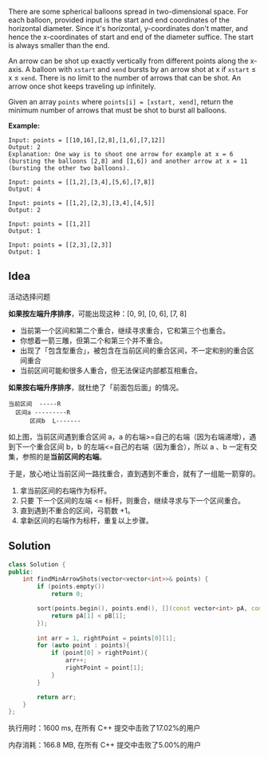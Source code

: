 There are some spherical balloons spread in two-dimensional space. For each balloon, provided input is the start and end coordinates of the horizontal diameter. Since it's horizontal, y-coordinates don't matter, and hence the x-coordinates of start and end of the diameter suffice. The start is always smaller than the end.

An arrow can be shot up exactly vertically from different points along the x-axis. A balloon with `xstart` and `xend` bursts by an arrow shot at x if `xstart` ≤ x ≤ `xend`. There is no limit to the number of arrows that can be shot. An arrow once shot keeps traveling up infinitely.

Given an array `points` where `points[i] = [xstart, xend]`, return the minimum number of arrows that must be shot to burst all balloons.



**Example:**
```
Input: points = [[10,16],[2,8],[1,6],[7,12]]
Output: 2
Explanation: One way is to shoot one arrow for example at x = 6 (bursting the balloons [2,8] and [1,6]) and another arrow at x = 11 (bursting the other two balloons).

Input: points = [[1,2],[3,4],[5,6],[7,8]]
Output: 4

Input: points = [[1,2],[2,3],[3,4],[4,5]]
Output: 2

Input: points = [[1,2]]
Output: 1

Input: points = [[2,3],[2,3]]
Output: 1
```

## Idea

活动选择问题

**如果按左端升序排序**，可能出现这种：[0, 9], [0, 6], [7, 8]

- 当前第一个区间和第二个重合，继续寻求重合，它和第三个也重合。
- 你想着一箭三雕，但第二个和第三个并不重合。
- 出现了「包含型重合」，被包含在当前区间的重合区间，不一定和别的重合区间重合
- 当前区间可能和很多人重合，但无法保证内部都互相重合。

**如果按右端升序排序**，就杜绝了「前面包后面」的情况。

```
当前区间  -----R
  区间a ---------R
      区间b  L-------
```

如上图，当前区间遇到重合区间 a，a 的右端>=自己的右端（因为右端递增），遇到下一个重合区间 b，b 的左端<=自己的右端（因为重合），所以 a 、b 一定有交集，参照的是**当前区间的右端**。

于是，放心地让当前区间一路找重合，直到遇到不重合，就有了一组能一箭穿的。

1. 拿当前区间的右端作为标杆。
2. 只要 下一个区间的左端 <= 标杆，则重合，继续寻求与下一个区间重合。
3. 直到遇到不重合的区间，弓箭数 +1。
4. 拿新区间的右端作为标杆，重复以上步骤。

## Solution

```c++
class Solution {
public:
    int findMinArrowShots(vector<vector<int>>& points) {
        if (points.empty())
            return 0;

        sort(points.begin(), points.end(), [](const vector<int> pA, const vector<int> pB){
            return pA[1] < pB[1];
        });
        
        int arr = 1, rightPoint = points[0][1];
        for (auto point : points){
            if (point[0] > rightPoint){
                arr++;
                rightPoint = point[1];
            }
        }

        return arr;
    }
};
```

执行用时：1600 ms, 在所有 C++ 提交中击败了17.02%的用户

内存消耗：166.8 MB, 在所有 C++ 提交中击败了5.00%的用户
